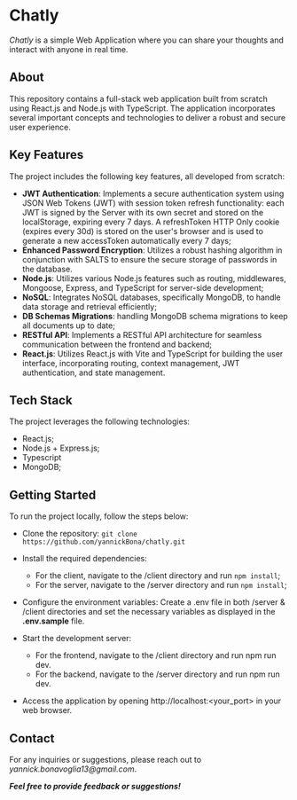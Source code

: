 # Chatly

_Chatly_ is a simple Web Application where you can share your thoughts and interact with anyone in real time.

## About

This repository contains a full-stack web application built from scratch using React.js and Node.js with TypeScript. The application incorporates several important concepts and technologies to deliver a robust and secure user experience.

## Key Features

The project includes the following key features, all developed from scratch:

- **JWT Authentication**: Implements a secure authentication system using JSON Web Tokens (JWT) with session token refresh functionality: each JWT is signed by the Server with its own secret and stored on the localStorage, expiring every 7 days. A refreshToken HTTP Only cookie (expires every 30d) is stored on the user's browser and is used to generate a new accessToken automatically every 7 days;
- **Enhanced Password Encryption**: Utilizes a robust hashing algorithm in conjunction with SALTS to ensure the secure storage of passwords in the database.
- **Node.js**: Utilizes various Node.js features such as routing, middlewares, Mongoose, Express, and TypeScript for server-side development;
- **NoSQL**: Integrates NoSQL databases, specifically MongoDB, to handle data storage and retrieval efficiently;
- **DB Schemas Migrations**: handling MongoDB schema migrations to keep all documents up to date;
- **RESTful API**: Implements a RESTful API architecture for seamless communication between the frontend and backend;
- **React.js**: Utilizes React.js with Vite and TypeScript for building the user interface, incorporating routing, context management, JWT authentication, and state management.

## Tech Stack

The project leverages the following technologies:
- React.js;
- Node.js + Express.js;
- Typescript
- MongoDB;

## Getting Started

To run the project locally, follow the steps below:

- Clone the repository: `git clone https://github.com/yannickBona/chatly.git`

- Install the required dependencies:
  - For the client, navigate to the /client directory and run `npm install`;
  - For the server, navigate to the /server directory and run `npm install`;
- Configure the environment variables: Create a .env file in both /server & /client directories and set the necessary variables as displayed in the **.env.sample** file.

- Start the development server:
  - For the frontend, navigate to the /client directory and run npm run dev.
  - For the backend, navigate to the /server directory and run npm run dev.
- Access the application by opening http://localhost:<your_port> in your web browser.

## Contact

For any inquiries or suggestions, please reach out to _yannick.bonavoglia13@gmail.com_.

**_Feel free to provide feedback or suggestions!_**
